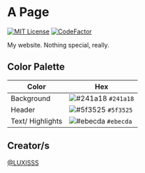 
# A Page
[![MIT License](https://img.shields.io/badge/License-MIT-green.svg)](https://choosealicense.com/licenses/mit/) 
[![CodeFactor](https://www.codefactor.io/Content/badges/APlus.svg)](https://www.codefactor.io/repository/github/luxisss/luxisss.github.io)

My website. Nothing special, really.

## Color Palette

| Color               | Hex                                                                  |
| -----------------   | ------------------------------------------------------------------   |
| Background          | ![#241a18](https://placehold.co/15x15/241a18/241a18.png) `#241a18`   |
| Header              | ![#5f3525](https://placehold.co/15x15/5f3525/5f3525.png) `#5f3525`   |
| Text/ Highlights    | ![#ebecda](https://placehold.co/15x15/ebecda/ebecda.png) `#ebecda`   |

## Creator/s

[@LUXISSS](https://github.com/LUXISSS/)

